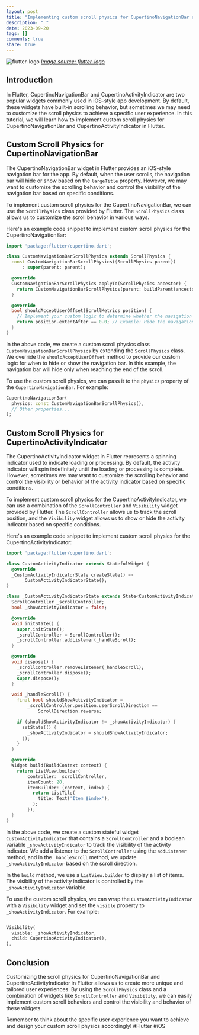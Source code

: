 ```yaml
---
layout: post
title: "Implementing custom scroll physics for CupertinoNavigationBar and CupertinoActivityIndicator in Flutter"
description: " "
date: 2023-09-20
tags: []
comments: true
share: true
---
```


![flutter-logo](https://cdn.worldvectorlogo.com/logos/flutter-logo.svg)
*[Image source: flutter-logo](https://flutter.dev/)*

## Introduction
In Flutter, CupertinoNavigationBar and CupertinoActivityIndicator are two popular widgets commonly used in iOS-style app development. By default, these widgets have built-in scrolling behavior, but sometimes we may need to customize the scroll physics to achieve a specific user experience. In this tutorial, we will learn how to implement custom scroll physics for CupertinoNavigationBar and CupertinoActivityIndicator in Flutter.

## Custom Scroll Physics for CupertinoNavigationBar
The CupertinoNavigationBar widget in Flutter provides an iOS-style navigation bar for the app. By default, when the user scrolls, the navigation bar will hide or show based on the `largeTitle` property. However, we may want to customize the scrolling behavior and control the visibility of the navigation bar based on specific conditions.

To implement custom scroll physics for the CupertinoNavigationBar, we can use the `ScrollPhysics` class provided by Flutter. The `ScrollPhysics` class allows us to customize the scroll behavior in various ways.

Here's an example code snippet to implement custom scroll physics for the CupertinoNavigationBar:

```dart
import 'package:flutter/cupertino.dart';

class CustomNavigationBarScrollPhysics extends ScrollPhysics {
  const CustomNavigationBarScrollPhysics({ScrollPhysics parent})
      : super(parent: parent);

  @override
  CustomNavigationBarScrollPhysics applyTo(ScrollPhysics ancestor) {
    return CustomNavigationBarScrollPhysics(parent: buildParent(ancestor));
  }

  @override
  bool shouldAcceptUserOffset(ScrollMetrics position) {
    // Implement your custom logic to determine whether the navigation bar should hide or show
    return position.extentAfter == 0.0; // Example: Hide the navigation bar only when reaching the end of the scroll
  }
}

```

In the above code, we create a custom scroll physics class `CustomNavigationBarScrollPhysics` by extending the `ScrollPhysics` class. We override the `shouldAcceptUserOffset` method to provide our custom logic for when to hide or show the navigation bar. In this example, the navigation bar will hide only when reaching the end of the scroll.

To use the custom scroll physics, we can pass it to the `physics` property of the `CupertinoNavigationBar`. For example:

```dart
CupertinoNavigationBar(
  physics: const CustomNavigationBarScrollPhysics(),
  // Other properties...
);

```

## Custom Scroll Physics for CupertinoActivityIndicator
The CupertinoActivityIndicator widget in Flutter represents a spinning indicator used to indicate loading or processing. By default, the activity indicator will spin indefinitely until the loading or processing is complete. However, sometimes we may want to customize the scrolling behavior and control the visibility or behavior of the activity indicator based on specific conditions.

To implement custom scroll physics for the CupertinoActivityIndicator, we can use a combination of the `ScrollController` and `Visibility` widget provided by Flutter. The `ScrollController` allows us to track the scroll position, and the `Visibility` widget allows us to show or hide the activity indicator based on specific conditions.

Here's an example code snippet to implement custom scroll physics for the CupertinoActivityIndicator:

```dart
import 'package:flutter/cupertino.dart';

class CustomActivityIndicator extends StatefulWidget {
  @override
  _CustomActivityIndicatorState createState() =>
      _CustomActivityIndicatorState();
}

class _CustomActivityIndicatorState extends State<CustomActivityIndicator> {
  ScrollController _scrollController;
  bool _showActivityIndicator = false;

  @override
  void initState() {
    super.initState();
    _scrollController = ScrollController();
    _scrollController.addListener(_handleScroll);
  }

  @override
  void dispose() {
    _scrollController.removeListener(_handleScroll);
    _scrollController.dispose();
    super.dispose();
  }

  void _handleScroll() {
    final bool shouldShowActivityIndicator =
        _scrollController.position.userScrollDirection ==
            ScrollDirection.reverse;

    if (shouldShowActivityIndicator != _showActivityIndicator) {
      setState(() {
        _showActivityIndicator = shouldShowActivityIndicator;
      });
    }
  }

  @override
  Widget build(BuildContext context) {
    return ListView.builder(
        controller: _scrollController,
        itemCount: 20,
        itemBuilder: (context, index) {
          return ListTile(
            title: Text('Item $index'),
          );
        });
  }
}

```

In the above code, we create a custom stateful widget `CustomActivityIndicator` that contains a `ScrollController` and a boolean variable `_showActivityIndicator` to track the visibility of the activity indicator. We add a listener to the `ScrollController` using the `addListener` method, and in the `_handleScroll` method, we update `_showActivityIndicator` based on the scroll direction.

In the `build` method, we use a `ListView.builder` to display a list of items. The visibility of the activity indicator is controlled by the `_showActivityIndicator` variable.

To use the custom scroll physics, we can wrap the `CustomActivityIndicator` with a `Visibility` widget and set the `visible` property to `_showActivityIndicator`. For example:

```dart

Visibility(
  visible: _showActivityIndicator,
  child: CupertinoActivityIndicator(),
),

```

## Conclusion
Customizing the scroll physics for CupertinoNavigationBar and CupertinoActivityIndicator in Flutter allows us to create more unique and tailored user experiences. By using the `ScrollPhysics` class and a combination of widgets like `ScrollController` and `Visibility`, we can easily implement custom scroll behaviors and control the visibility and behavior of these widgets.

Remember to think about the specific user experience you want to achieve and design your custom scroll physics accordingly! #Flutter #iOS